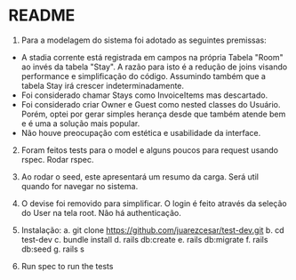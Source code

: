 # README

1. Para a modelagem do sistema foi adotado as seguintes premissas:
  - A stadia corrente está registrada em campos na própria Tabela "Room" ao invés da tabela "Stay". A razão para isto é a redução de joins visando performance e simplificação do código. Assumindo também que a tabela Stay irá crescer indeterminadamente.
  - Foi considerado chamar Stays como InvoiceItems mas descartado.
  - Foi considerado criar Owner e Guest como nested classes do Usuário. Porém, optei por gerar simples herança desde que também atende bem e é uma a solução mais popular.
  - Não houve preocupação com estética e usabilidade da interface.
  
2. Foram feitos tests para o model e alguns poucos para request usando rspec. Rodar rspec.

3. Ao rodar o seed, este apresentará um resumo da carga. Será util quando for navegar no sistema.

4. O devise foi removido para simplificar. O login é feito através da seleção do User na tela root. Não há authenticação.

5. Instalação: 
    a. git clone https://github.com/juarezcesar/test-dev.git
    b. cd test-dev
    c. bundle install
    d. rails db:create
    e. rails db:migrate
    f. rails db:seed
    g. rails s
    
6. Run spec to run the tests

    





  
